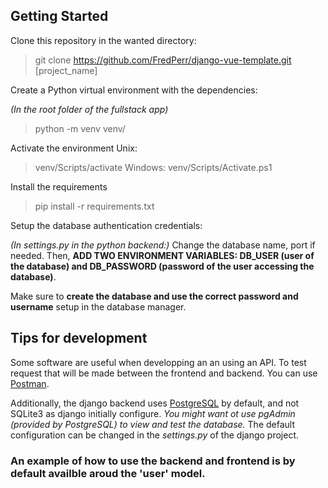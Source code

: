 ## Getting Started
Clone this repository in the wanted directory:
> git clone https://github.com/FredPerr/django-vue-template.git [project_name]

Create a Python virtual environment with the dependencies:

_(In the root folder of the fullstack app)_
> python -m venv venv/

Activate the environment
Unix:
> venv/Scripts/activate
Windows:
> venv/Scripts/Activate.ps1

Install the requirements
> pip install -r requirements.txt


Setup the database authentication credentials:

_(In settings.py in the python backend:)_
Change the database name, port if needed.
Then, **ADD TWO ENVIRONMENT VARIABLES: DB_USER (user of the database) and DB_PASSWORD (password of the user accessing the database)**.

Make sure to **create the database and use the correct password and username** setup in the database manager.


## Tips for development

Some software are useful when developping an an using an API. To test request that will be made between the frontend and backend. You can use [Postman](https://www.postman.com/downloads/).

Additionally, the django backend uses [PostgreSQL](https://www.postgresql.org/download/) by default, and not SQLite3 as django initially configure. <i>You might want ot use pgAdmin (provided by PostgreSQL) to view and test the database.</i> The default configuration can be changed in the _settings.py_ of the django project.

### An example of how to use the backend and frontend is by default availble aroud the 'user' model.